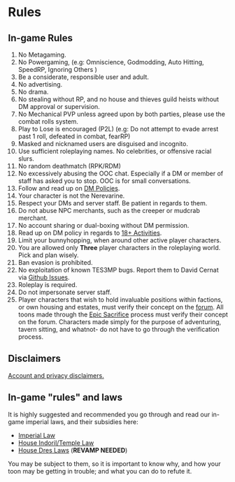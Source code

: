 # Rules

## In-game Rules
1. No Metagaming.
2. No Powergaming, (e.g: Omniscience, Godmodding, Auto Hitting, SpeedRP, Ignoring Others )
3. Be a considerate, responsible user and adult.
4. No advertising.
5. No drama.
6. No stealing without RP, and no house and thieves guild heists without DM approval or supervision.
7. No Mechanical PVP unless agreed upon by both parties, please use the combat rolls system.
8. Play to Lose is encouraged (P2L) (e.g: Do not attempt to evade arrest past 1 roll, defeated in combat, fearRP)
9. Masked and nicknamed users are disguised and incognito.
10. Use sufficient roleplaying names. No celebrities, or offensive racial slurs.
11. No random deathmatch (RPK/RDM)
12. No excessively abusing the OOC chat. Especially if a DM or member of staff has asked you to stop. OOC is for small conversations.
13. Follow and read up on [DM Policies](https://dor.winterfang.com/project/intro.html#dm-policy-on-permadeath-and-character-restraint).
14. Your character is not the Nerevarine.
15. Respect your DMs and server staff. Be patient in regards to them.
16. Do not abuse NPC merchants, such as the creeper or mudcrab merchant.
17. No account sharing or dual-boxing without DM permission.
18. Read up on DM policy in regards to [18+ Activities](https://dor.winterfang.com/project/intro.html#dm-policy-on-erotic-roleplay-and-other-18-activities).
19. Limit your bunnyhopping, when around other active player characters.
20. You are allowed only **Three** player characters in the roleplaying world. Pick and plan wisely.
21. Ban evasion is prohibited.
22. No exploitation of known TES3MP bugs. Report them to David Cernat via [Github Issues](https://github.com/TES3MP/openmw-tes3mp/issues).
23. Roleplay is required.
24. Do not impersonate server staff.
25. Player characters that wish to hold invaluable positions within factions, or own housing and estates, must verify their concept on the [forum](https://resdayn.boards.net/board/4/player-characters). All toons made through the [Epic Sacrifice](https://dor.winterfang.com/ingame/rpr.html#epic-sacrifice) process must verify their concept on the forum. Characters made simply for the purpose of adventuring, tavern sitting, and whatnot- do not have to go through the verification process.

## Disclaimers
[Account and privacy disclaimers.](https://dor.winterfang.com/project/privacy.html)

## In-game "rules" and laws
It is highly suggested and recommended you go through and read our in-game imperial laws, and their subsidies here:
* [Imperial Law](https://resdayn.boards.net/thread/6/imperial-law)
* [House Indoril/Temple Law](https://resdayn.boards.net/thread/71/provincial-temple-laws)
* [House Dres Laws](https://resdayn.boards.net/thread/292/laws-great-house-dres) (**REVAMP NEEDED**)

You may be subject to them, so it is important to know why, and how your toon may be getting in trouble; and what you can do to refute it.
